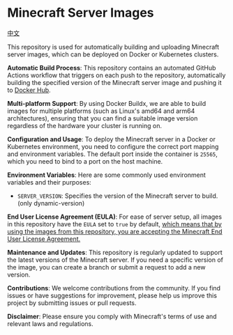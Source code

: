 # Minecraft Server Images

[中文](./README_CN.md)

This repository is used for automatically building and uploading Minecraft server images, which can be deployed on Docker or Kubernetes clusters.

**Automatic Build Process**: This repository contains an automated GitHub Actions workflow that triggers on each push to the repository, automatically building the specified version of the Minecraft server image and pushing it to [Docker Hub](https://hub.docker.com/r/ceerdecy/minecraft-server).

**Multi-platform Support**: By using Docker Buildx, we are able to build images for multiple platforms (such as Linux's amd64 and arm64 architectures), ensuring that you can find a suitable image version regardless of the hardware your cluster is running on.

**Configuration and Usage**: To deploy the Minecraft server in a Docker or Kubernetes environment, you need to configure the correct port mapping and environment variables. The default port inside the container is `25565`, which you need to bind to a port on the host machine.

**Environment Variables**: Here are some commonly used environment variables and their purposes:

- `SERVER_VERSION`: Specifies the version of the Minecraft server to build. (only dynamic-version)

**End User License Agreement (EULA)**: For ease of server setup, all images in this repository have the `EULA` set to `true` by default, <u>which means that by using the images from this repository, you are accepting the Minecraft End User License Agreement.</u>

**Maintenance and Updates**: This repository is regularly updated to support the latest versions of the Minecraft server. If you need a specific version of the image, you can create a branch or submit a request to add a new version.

**Contributions**: We welcome contributions from the community. If you find issues or have suggestions for improvement, please help us improve this project by submitting issues or pull requests.

**Disclaimer**: Please ensure you comply with Minecraft's terms of use and relevant laws and regulations.